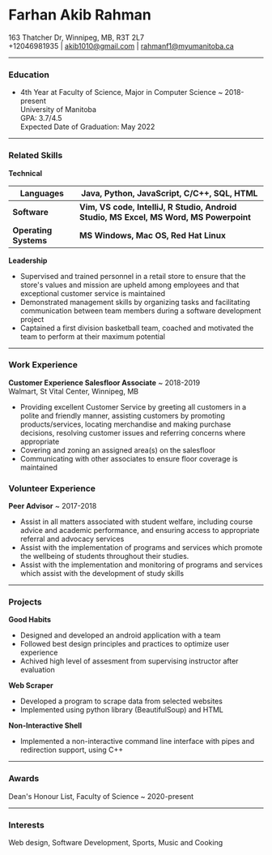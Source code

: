 # Farhan Akib Rahman
163 Thatcher Dr, Winnipeg, MB, R3T 2L7  
+12046981935 | akib1010@gmail.com | rahmanf1@myumanitoba.ca  

---
### Education
 
* 4th Year at Faculty of Science, Major in Computer Science ~ 2018-present  
University of Manitoba  
GPA: 3.7/4.5  
Expected Date of Graduation: May 2022  

---
### Related Skills   

**Technical** 
 
| Languages| Java, Python, JavaScript, C/C++, SQL, HTML|
------------ | -------------
 **Software**| **Vim, VS code, IntelliJ, R Studio, Android Studio, MS Excel, MS Word, MS Powerpoint**
 **Operating Systems**| **MS Windows, Mac OS, Red Hat Linux**


**Leadership**  

* Supervised and trained personnel in a retail store to ensure that the store's values and mission are upheld among employees and that exceptional customer service is maintained
* Demonstrated management skills by organizing tasks and facilitating communication between team members during a software development project
* Captained a first division basketball team, coached and motivated the team to perform at their maximum potential


---
### Work Experience 
 
 **Customer Experience Salesfloor Associate** ~ 2018-2019  
Walmart, St Vital Center, Winnipeg, MB  

* Providing excellent Customer Service by greeting all customers in a polite and friendly manner, assisting customers by promoting products/services, locating merchandise and making purchase decisions, resolving customer issues and referring concerns where appropriate
*  Covering and zoning an assigned area(s) on the salesfloor
*  Communicating with other associates to ensure floor coverage is maintained

### Volunteer Experience

**Peer Advisor** ~ 2017-2018

*  Assist in all matters associated with student welfare, including course advice and
academic performance, and ensuring access to appropriate referral and advocacy
services
* Assist with the implementation of programs and services which promote the wellbeing of students throughout their studies. 
* Assist with the implementation and monitoring of programs and services which assist
with the development of study skills

---

### Projects

**Good Habits**


* Designed and developed an android application with a team
* Followed best design principles and practices to optimize user experience
* Achived high level of assesment from supervising instructor after evaluation

**Web Scraper**

* Developed a program to scrape data from selected websites
* Implemented using python library (BeautifulSoup) and HTML

**Non-Interactive Shell**

* Implemented a non-interactive command line interface with pipes and redirection support, using C++

---
### Awards

Dean's Honour List, Faculty of Science ~ 2020-present

---

### Interests

Web design, Software Development, Sports, Music and Cooking
 

                                                    
                                                                        


 

                                                    
                                                                        

